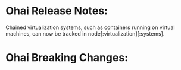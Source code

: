 <!---
This file is reset every time a new release is done. The contents of this file are for the currently unreleased version.

Example Note:

## Example Heading
Details about the thing that changed that needs to get included in the Release Notes in markdown.
-->
# Ohai Release Notes:

Chained virtualization systems, such as containers running on virtual machines, can now be tracked in
node[:virtualization][:systems].

# Ohai Breaking Changes:
